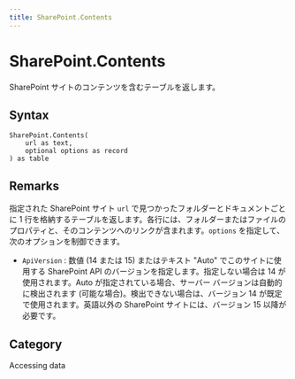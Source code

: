 ```yaml
---
title: SharePoint.Contents
---
```


# SharePoint.Contents


SharePoint サイトのコンテンツを含むテーブルを返します。


## Syntax

```powerquery
SharePoint.Contents(
    url as text,
    optional options as record
) as table
```


## Remarks

指定された SharePoint サイト <code>url</code> で見つかったフォルダーとドキュメントごとに 1 行を格納するテーブルを返します。各行には、フォルダーまたはファイルのプロパティと、そのコンテンツへのリンクが含まれます。<code>options</code> を指定して、次のオプションを制御できます。    <ul><li><code>ApiVersion</code> : 数値 (14 または 15) またはテキスト &quot;Auto&quot; でこのサイトに使用する SharePoint API のバージョンを指定します。指定しない場合は 14 が使用されます。Auto が指定されている場合、サーバー バージョンは自動的に検出されます (可能な場合)。検出できない場合は、バージョン 14 が既定で使用されます。英語以外の SharePoint サイトには、バージョン 15 以降が必要です。</li></ul>    



## Category
Accessing data
